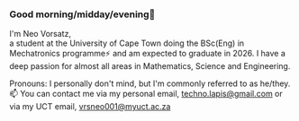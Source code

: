 ### Good morning/midday/evening👋
I'm Neo Vorsatz,<br>
a student at the University of Cape Town doing the BSc(Eng) in Mechatronics programme⚡
and am expected to graduate in 2026.
I have a deep passion for almost all areas in Mathematics, Science and Engineering.

Pronouns: I personally don't mind, but I'm commonly referred to as he/they.<br>
📫 You can contact me via my personal email, techno.lapis@gmail.com
or via my UCT email, vrsneo001@myuct.ac.za
